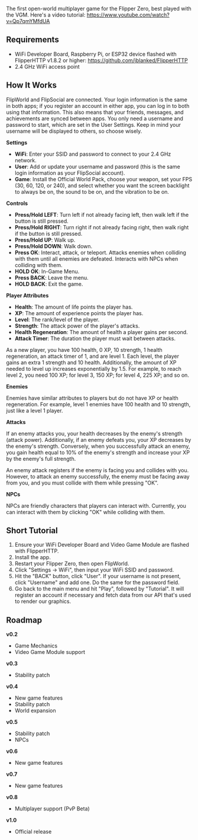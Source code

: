 The first open-world multiplayer game for the Flipper Zero, best played with the VGM. Here's a video tutorial: https://www.youtube.com/watch?v=Qp7qmYMfdUA

## Requirements
- WiFi Developer Board, Raspberry Pi, or ESP32 device flashed with FlipperHTTP v1.8.2 or higher: https://github.com/jblanked/FlipperHTTP
- 2.4 GHz WiFi access point

## How It Works

FlipWorld and FlipSocial are connected. Your login information is the same in both apps; if you register an account in either app, you can log in to both using that information. This also means that your friends, messages, and achievements are synced between apps. You only need a username and password to start, which are set in the User Settings. Keep in mind your username will be displayed to others, so choose wisely.

**Settings**

- **WiFi**: Enter your SSID and password to connect to your 2.4 GHz network.
- **User**: Add or update your username and password (this is the same login information as your FlipSocial account).
- **Game**: Install the Official World Pack, choose your weapon, set your FPS (30, 60, 120, or 240), and select whether you want the screen backlight to always be on, the sound to be on, and the vibration to be on.

**Controls**

- **Press/Hold LEFT**: Turn left if not already facing left, then walk left if the button is still pressed.
- **Press/Hold RIGHT**: Turn right if not already facing right, then walk right if the button is still pressed.
- **Press/Hold UP**: Walk up.
- **Press/Hold DOWN**: Walk down.
- **Press OK**: Interact, attack, or teleport. Attacks enemies when colliding with them until all enemies are defeated. Interacts with NPCs when colliding with them.
- **HOLD OK**: In-Game Menu.
- **Press BACK**: Leave the menu.
- **HOLD BACK**: Exit the game.

**Player Attributes**

- **Health**: The amount of life points the player has.
- **XP**: The amount of experience points the player has.
- **Level**: The rank/level of the player.
- **Strength**: The attack power of the player's attacks.
- **Health Regeneration**: The amount of health a player gains per second.
- **Attack Timer**: The duration the player must wait between attacks.

As a new player, you have 100 health, 0 XP, 10 strength, 1 health regeneration, an attack timer of 1, and are level 1. Each level, the player gains an extra 1 strength and 10 health. Additionally, the amount of XP needed to level up increases exponentially by 1.5. For example, to reach level 2, you need 100 XP; for level 3, 150 XP; for level 4, 225 XP; and so on.

**Enemies**

Enemies have similar attributes to players but do not have XP or health regeneration. For example, level 1 enemies have 100 health and 10 strength, just like a level 1 player.

**Attacks**

If an enemy attacks you, your health decreases by the enemy's strength (attack power). Additionally, if an enemy defeats you, your XP decreases by the enemy's strength. Conversely, when you successfully attack an enemy, you gain health equal to 10% of the enemy's strength and increase your XP by the enemy's full strength.

An enemy attack registers if the enemy is facing you and collides with you. However, to attack an enemy successfully, the enemy must be facing away from you, and you must collide with them while pressing "OK".

**NPCs**

NPCs are friendly characters that players can interact with. Currently, you can interact with them by clicking "OK" while colliding with them.

## Short Tutorial

1. Ensure your WiFi Developer Board and Video Game Module are flashed with FlipperHTTP.
2. Install the app.
3. Restart your Flipper Zero, then open FlipWorld.
4. Click "Settings -> WiFi", then input your WiFi SSID and password.
5. Hit the "BACK" button, click "User". If your username is not present, click "Username" and add one. Do the same for the password field.
6. Go back to the main menu and hit "Play", followed by "Tutorial". It will register an account if necessary and fetch data from our API that's used to render our graphics.

## Roadmap

**v0.2**
- Game Mechanics
- Video Game Module support

**v0.3**
- Stability patch

**v0.4**
- New game features
- Stability patch
- World expansion

**v0.5**
- Stability patch
- NPCs

**v0.6**
- New game features

**v0.7**
- New game features

**v0.8**
- Multiplayer support (PvP Beta)

**v1.0**
- Official release
